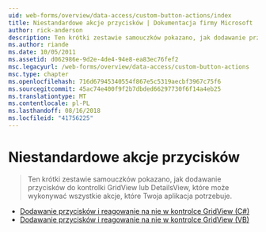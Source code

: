 ```yaml
---
uid: web-forms/overview/data-access/custom-button-actions/index
title: Niestandardowe akcje przycisków | Dokumentacja firmy Microsoft
author: rick-anderson
description: Ten krótki zestawie samouczków pokazano, jak dodawanie przycisków do kontrolki GridView lub DetailsView, które może wykonywać wszystkie akcje, które Twoja aplikacja potrzebuje.
ms.author: riande
ms.date: 10/05/2011
ms.assetid: d062986e-9d2e-4de4-94e8-ea83ec76fef2
msc.legacyurl: /web-forms/overview/data-access/custom-button-actions
msc.type: chapter
ms.openlocfilehash: 716d67945340554f867e5c5319aecbf3967c75f6
ms.sourcegitcommit: 45ac74e400f9f2b7dbded66297730f6f14a4eb25
ms.translationtype: MT
ms.contentlocale: pl-PL
ms.lasthandoff: 08/16/2018
ms.locfileid: "41756225"
---
```

<a name="custom-button-actions"></a>Niestandardowe akcje przycisków
====================
> Ten krótki zestawie samouczków pokazano, jak dodawanie przycisków do kontrolki GridView lub DetailsView, które może wykonywać wszystkie akcje, które Twoja aplikacja potrzebuje.


- [Dodawanie przycisków i reagowanie na nie w kontrolce GridView (C#)](adding-and-responding-to-buttons-to-a-gridview-cs.md)
- [Dodawanie przycisków i reagowanie na nie w kontrolce GridView (VB)](adding-and-responding-to-buttons-to-a-gridview-vb.md)

